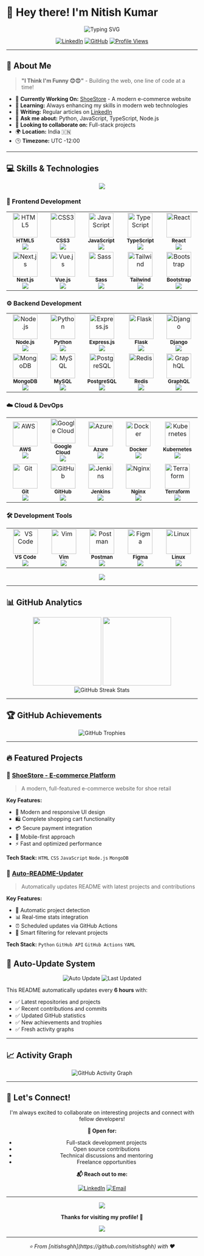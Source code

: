 # 👋 Hey there! I'm Nitish Kumar

<div align="center">
  <img src="https://readme-typing-svg.herokuapp.com?font=Fira+Code&weight=600&size=28&pause=1000&color=2F81F7&center=true&vCenter=true&width=600&lines=Full+Stack+Developer;Python+%7C+JavaScript+%7C+TypeScript;Building+Amazing+Web+Experiences;Open+Source+Enthusiast" alt="Typing SVG" />
</div>

<div align="center">
  
  [![LinkedIn](https://img.shields.io/badge/LinkedIn-0077B5?style=for-the-badge&logo=linkedin&logoColor=white)](https://www.linkedin.com/in/nitish-kumar-85a860126/)
  [![GitHub](https://img.shields.io/badge/GitHub-100000?style=for-the-badge&logo=github&logoColor=white)](https://github.com/nitishsghh)
  [![Profile Views](https://komarev.com/ghpvc/?username=nitishsghh&color=blueviolet&style=for-the-badge)](https://github.com/nitishsghh)
  
</div>

---

## 🚀 About Me

> **"I Think I'm Funny 😊😍"** - Building the web, one line of code at a time!

- 🔭 **Currently Working On:** [ShoeStore](https://github.com/nitishsghh/ShoeStore) - A modern e-commerce website
- 🌱 **Learning:** Always enhancing my skills in modern web technologies
- 📝 **Writing:** Regular articles on [LinkedIn](https://www.linkedin.com/in/nitish-kumar-85a860126/)
- 💬 **Ask me about:** Python, JavaScript, TypeScript, Node.js
- 👯 **Looking to collaborate on:** Full-stack projects
- 🌍 **Location:** India 🇮🇳
- 🕒 **Timezone:** UTC -12:00

---

## 💻 Skills & Technologies

<div align="center">
  <img src="https://capsule-render.vercel.app/api?type=waving&color=gradient&customColorList=12&height=120&section=header&text=3D%20Tech%20Stack&fontSize=30&fontColor=fff&animation=twinkling"/>
</div>

### 🎨 Frontend Development
<div align="center">
  
  <table>
    <tr>
      <td align="center" width="120">
        <img src="https://skillicons.dev/icons?i=html" width="65px" alt="HTML5"/><br/>
        <sub><b>HTML5</b></sub><br/>
        <img src="https://img.shields.io/badge/-Expert-ff6b6b?style=flat-square&logoColor=white" />
      </td>
      <td align="center" width="120">
        <img src="https://skillicons.dev/icons?i=css" width="65px" alt="CSS3"/><br/>
        <sub><b>CSS3</b></sub><br/>
        <img src="https://img.shields.io/badge/-Expert-4ecdc4?style=flat-square&logoColor=white" />
      </td>
      <td align="center" width="120">
        <img src="https://skillicons.dev/icons?i=js" width="65px" alt="JavaScript"/><br/>
        <sub><b>JavaScript</b></sub><br/>
        <img src="https://img.shields.io/badge/-Expert-45b7d1?style=flat-square&logoColor=white" />
      </td>
      <td align="center" width="120">
        <img src="https://skillicons.dev/icons?i=ts" width="65px" alt="TypeScript"/><br/>
        <sub><b>TypeScript</b></sub><br/>
        <img src="https://img.shields.io/badge/-Advanced-96ceb4?style=flat-square&logoColor=white" />
      </td>
      <td align="center" width="120">
        <img src="https://skillicons.dev/icons?i=react" width="65px" alt="React"/><br/>
        <sub><b>React</b></sub><br/>
        <img src="https://img.shields.io/badge/-Advanced-feca57?style=flat-square&logoColor=white" />
      </td>
    </tr>
    <tr>
      <td align="center" width="120">
        <img src="https://skillicons.dev/icons?i=nextjs" width="65px" alt="Next.js"/><br/>
        <sub><b>Next.js</b></sub><br/>
        <img src="https://img.shields.io/badge/-Intermediate-ff9ff3?style=flat-square&logoColor=white" />
      </td>
      <td align="center" width="120">
        <img src="https://skillicons.dev/icons?i=vue" width="65px" alt="Vue.js"/><br/>
        <sub><b>Vue.js</b></sub><br/>
        <img src="https://img.shields.io/badge/-Intermediate-54a0ff?style=flat-square&logoColor=white" />
      </td>
      <td align="center" width="120">
        <img src="https://skillicons.dev/icons?i=sass" width="65px" alt="Sass"/><br/>
        <sub><b>Sass</b></sub><br/>
        <img src="https://img.shields.io/badge/-Advanced-5f27cd?style=flat-square&logoColor=white" />
      </td>
      <td align="center" width="120">
        <img src="https://skillicons.dev/icons?i=tailwind" width="65px" alt="Tailwind"/><br/>
        <sub><b>Tailwind</b></sub><br/>
        <img src="https://img.shields.io/badge/-Expert-00d2d3?style=flat-square&logoColor=white" />
      </td>
      <td align="center" width="120">
        <img src="https://skillicons.dev/icons?i=bootstrap" width="65px" alt="Bootstrap"/><br/>
        <sub><b>Bootstrap</b></sub><br/>
        <img src="https://img.shields.io/badge/-Advanced-ff6348?style=flat-square&logoColor=white" />
      </td>
    </tr>
  </table>
  
</div>

### ⚙️ Backend Development
<div align="center">
  
  <table>
    <tr>
      <td align="center" width="120">
        <img src="https://skillicons.dev/icons?i=nodejs" width="65px" alt="Node.js"/><br/>
        <sub><b>Node.js</b></sub><br/>
        <img src="https://img.shields.io/badge/-Expert-2ed573?style=flat-square&logoColor=white" />
      </td>
      <td align="center" width="120">
        <img src="https://skillicons.dev/icons?i=python" width="65px" alt="Python"/><br/>
        <sub><b>Python</b></sub><br/>
        <img src="https://img.shields.io/badge/-Expert-3742fa?style=flat-square&logoColor=white" />
      </td>
      <td align="center" width="120">
        <img src="https://skillicons.dev/icons?i=express" width="65px" alt="Express.js"/><br/>
        <sub><b>Express.js</b></sub><br/>
        <img src="https://img.shields.io/badge/-Advanced-747d8c?style=flat-square&logoColor=white" />
      </td>
      <td align="center" width="120">
        <img src="https://skillicons.dev/icons?i=flask" width="65px" alt="Flask"/><br/>
        <sub><b>Flask</b></sub><br/>
        <img src="https://img.shields.io/badge/-Advanced-ff3838?style=flat-square&logoColor=white" />
      </td>
      <td align="center" width="120">
        <img src="https://skillicons.dev/icons?i=django" width="65px" alt="Django"/><br/>
        <sub><b>Django</b></sub><br/>
        <img src="https://img.shields.io/badge/-Intermediate-2f3542?style=flat-square&logoColor=white" />
      </td>
    </tr>
    <tr>
      <td align="center" width="120">
        <img src="https://skillicons.dev/icons?i=mongodb" width="65px" alt="MongoDB"/><br/>
        <sub><b>MongoDB</b></sub><br/>
        <img src="https://img.shields.io/badge/-Advanced-0abde3?style=flat-square&logoColor=white" />
      </td>
      <td align="center" width="120">
        <img src="https://skillicons.dev/icons?i=mysql" width="65px" alt="MySQL"/><br/>
        <sub><b>MySQL</b></sub><br/>
        <img src="https://img.shields.io/badge/-Advanced-f39801?style=flat-square&logoColor=white" />
      </td>
      <td align="center" width="120">
        <img src="https://skillicons.dev/icons?i=postgresql" width="65px" alt="PostgreSQL"/><br/>
        <sub><b>PostgreSQL</b></sub><br/>
        <img src="https://img.shields.io/badge/-Intermediate-006ba6?style=flat-square&logoColor=white" />
      </td>
      <td align="center" width="120">
        <img src="https://skillicons.dev/icons?i=redis" width="65px" alt="Redis"/><br/>
        <sub><b>Redis</b></sub><br/>
        <img src="https://img.shields.io/badge/-Intermediate-ff6b6b?style=flat-square&logoColor=white" />
      </td>
      <td align="center" width="120">
        <img src="https://skillicons.dev/icons?i=graphql" width="65px" alt="GraphQL"/><br/>
        <sub><b>GraphQL</b></sub><br/>
        <img src="https://img.shields.io/badge/-Learning-e056fd?style=flat-square&logoColor=white" />
      </td>
    </tr>
  </table>
  
</div>

### ☁️ Cloud & DevOps
<div align="center">
  
  <table>
    <tr>
      <td align="center" width="120">
        <img src="https://skillicons.dev/icons?i=aws" width="65px" alt="AWS"/><br/>
        <sub><b>AWS</b></sub><br/>
        <img src="https://img.shields.io/badge/-Advanced-ff9500?style=flat-square&logoColor=white" />
      </td>
      <td align="center" width="120">
        <img src="https://skillicons.dev/icons?i=gcp" width="65px" alt="Google Cloud"/><br/>
        <sub><b>Google Cloud</b></sub><br/>
        <img src="https://img.shields.io/badge/-Intermediate-4285f4?style=flat-square&logoColor=white" />
      </td>
      <td align="center" width="120">
        <img src="https://skillicons.dev/icons?i=azure" width="65px" alt="Azure"/><br/>
        <sub><b>Azure</b></sub><br/>
        <img src="https://img.shields.io/badge/-Learning-0078d4?style=flat-square&logoColor=white" />
      </td>
      <td align="center" width="120">
        <img src="https://skillicons.dev/icons?i=docker" width="65px" alt="Docker"/><br/>
        <sub><b>Docker</b></sub><br/>
        <img src="https://img.shields.io/badge/-Advanced-2496ed?style=flat-square&logoColor=white" />
      </td>
      <td align="center" width="120">
        <img src="https://skillicons.dev/icons?i=kubernetes" width="65px" alt="Kubernetes"/><br/>
        <sub><b>Kubernetes</b></sub><br/>
        <img src="https://img.shields.io/badge/-Intermediate-326ce5?style=flat-square&logoColor=white" />
      </td>
    </tr>
    <tr>
      <td align="center" width="120">
        <img src="https://skillicons.dev/icons?i=git" width="65px" alt="Git"/><br/>
        <sub><b>Git</b></sub><br/>
        <img src="https://img.shields.io/badge/-Expert-f05032?style=flat-square&logoColor=white" />
      </td>
      <td align="center" width="120">
        <img src="https://skillicons.dev/icons?i=github" width="65px" alt="GitHub"/><br/>
        <sub><b>GitHub</b></sub><br/>
        <img src="https://img.shields.io/badge/-Expert-181717?style=flat-square&logoColor=white" />
      </td>
      <td align="center" width="120">
        <img src="https://skillicons.dev/icons?i=jenkins" width="65px" alt="Jenkins"/><br/>
        <sub><b>Jenkins</b></sub><br/>
        <img src="https://img.shields.io/badge/-Intermediate-d33833?style=flat-square&logoColor=white" />
      </td>
      <td align="center" width="120">
        <img src="https://skillicons.dev/icons?i=nginx" width="65px" alt="Nginx"/><br/>
        <sub><b>Nginx</b></sub><br/>
        <img src="https://img.shields.io/badge/-Advanced-269539?style=flat-square&logoColor=white" />
      </td>
      <td align="center" width="120">
        <img src="https://skillicons.dev/icons?i=terraform" width="65px" alt="Terraform"/><br/>
        <sub><b>Terraform</b></sub><br/>
        <img src="https://img.shields.io/badge/-Learning-623ce4?style=flat-square&logoColor=white" />
      </td>
    </tr>
  </table>
  
</div>

### 🛠️ Development Tools
<div align="center">
  
  <table>
    <tr>
      <td align="center" width="120">
        <img src="https://skillicons.dev/icons?i=vscode" width="65px" alt="VS Code"/><br/>
        <sub><b>VS Code</b></sub><br/>
        <img src="https://img.shields.io/badge/-Daily%20Use-007acc?style=flat-square&logoColor=white" />
      </td>
      <td align="center" width="120">
        <img src="https://skillicons.dev/icons?i=vim" width="65px" alt="Vim"/><br/>
        <sub><b>Vim</b></sub><br/>
        <img src="https://img.shields.io/badge/-Advanced-019733?style=flat-square&logoColor=white" />
      </td>
      <td align="center" width="120">
        <img src="https://skillicons.dev/icons?i=postman" width="65px" alt="Postman"/><br/>
        <sub><b>Postman</b></sub><br/>
        <img src="https://img.shields.io/badge/-Expert-ff6c37?style=flat-square&logoColor=white" />
      </td>
      <td align="center" width="120">
        <img src="https://skillicons.dev/icons?i=figma" width="65px" alt="Figma"/><br/>
        <sub><b>Figma</b></sub><br/>
        <img src="https://img.shields.io/badge/-Intermediate-f24e1e?style=flat-square&logoColor=white" />
      </td>
      <td align="center" width="120">
        <img src="https://skillicons.dev/icons?i=linux" width="65px" alt="Linux"/><br/>
        <sub><b>Linux</b></sub><br/>
        <img src="https://img.shields.io/badge/-Advanced-fcc624?style=flat-square&logoColor=black" />
      </td>
    </tr>
  </table>
  
</div>

<div align="center">
  <img src="https://capsule-render.vercel.app/api?type=waving&color=gradient&customColorList=24&height=100&section=footer"/>
</div>

---

## 📊 GitHub Analytics

<div align="center">
  <img height="180em" src="https://github-readme-stats.vercel.app/api?username=nitishsghh&show_icons=true&theme=tokyonight&include_all_commits=true&count_private=true"/>
  <img height="180em" src="https://github-readme-stats.vercel.app/api/top-langs/?username=nitishsghh&layout=compact&langs_count=8&theme=tokyonight"/>
</div>

<div align="center">
  <img src="https://github-readme-streak-stats.herokuapp.com/?user=nitishsghh&theme=tokyonight" alt="GitHub Streak Stats"/>
</div>

---

## 🏆 GitHub Achievements

<div align="center">
  <img src="https://github-profile-trophy.vercel.app/?username=nitishsghh&theme=tokyonight&no-frame=true&row=1&column=6" alt="GitHub Trophies"/>
</div>

---

## 🔥 Featured Projects

<!-- PROJECTS-LIST:START -->
### 🛒 [ShoeStore - E-commerce Platform](https://github.com/nitishsghh/ShoeStore)
> A modern, full-featured e-commerce website for shoe retail

**Key Features:**
- 🎨 Modern and responsive UI design
- 🛍️ Complete shopping cart functionality  
- 💳 Secure payment integration
- 📱 Mobile-first approach
- ⚡ Fast and optimized performance

**Tech Stack:** `HTML` `CSS` `JavaScript` `Node.js` `MongoDB`

### 🤖 [Auto-README-Updater](https://github.com/nitishsghh/auto-readme-updater)
> Automatically updates README with latest projects and contributions

**Key Features:**
- 🔄 Automatic project detection
- 📊 Real-time stats integration
- ⏰ Scheduled updates via GitHub Actions
- 🎯 Smart filtering for relevant projects

**Tech Stack:** `Python` `GitHub API` `GitHub Actions` `YAML`
<!-- PROJECTS-LIST:END -->

## 🤖 Auto-Update System

<div align="center">
  
  ![Auto Update](https://img.shields.io/badge/Auto--Update-Enabled-brightgreen?style=for-the-badge&logo=github-actions)
  ![Last Updated](https://img.shields.io/badge/Last%20Updated-$(date)-blue?style=for-the-badge)
  
</div>

This README automatically updates every **6 hours** with:
- ✅ Latest repositories and projects
- ✅ Recent contributions and commits  
- ✅ Updated GitHub statistics
- ✅ New achievements and trophies
- ✅ Fresh activity graphs

---

## 📈 Activity Graph

<div align="center">
  <img src="https://github-readme-activity-graph.vercel.app/graph?username=nitishsghh&theme=tokyo-night&hide_border=true" alt="GitHub Activity Graph"/>
</div>

---

## 🤝 Let's Connect!

<div align="center">

I'm always excited to collaborate on interesting projects and connect with fellow developers!

**💼 Open for:**
- Full-stack development projects
- Open source contributions
- Technical discussions and mentoring
- Freelance opportunities

**📬 Reach out to me:**

[![LinkedIn](https://img.shields.io/badge/LinkedIn-Connect-0077B5?style=for-the-badge&logo=linkedin)](https://www.linkedin.com/in/nitish-kumar-85a860126/)
[![Email](https://img.shields.io/badge/Email-Say%20Hi-D14836?style=for-the-badge&logo=gmail&logoColor=white)](mailto:your-email@example.com)

</div>

---

<div align="center">
  <img src="https://capsule-render.vercel.app/api?type=waving&color=gradient&height=100&section=footer"/>
  
  **Thanks for visiting my profile! 🌟**
  
  <img src="https://komarev.com/ghpvc/?username=nitishsghh&color=blueviolet&style=flat-square&label=Profile+Views"/>
</div>

---

<div align="center">
  <i>⭐ From [nitishsghh](https://github.com/nitishsghh) with ❤️</i>
</div>
